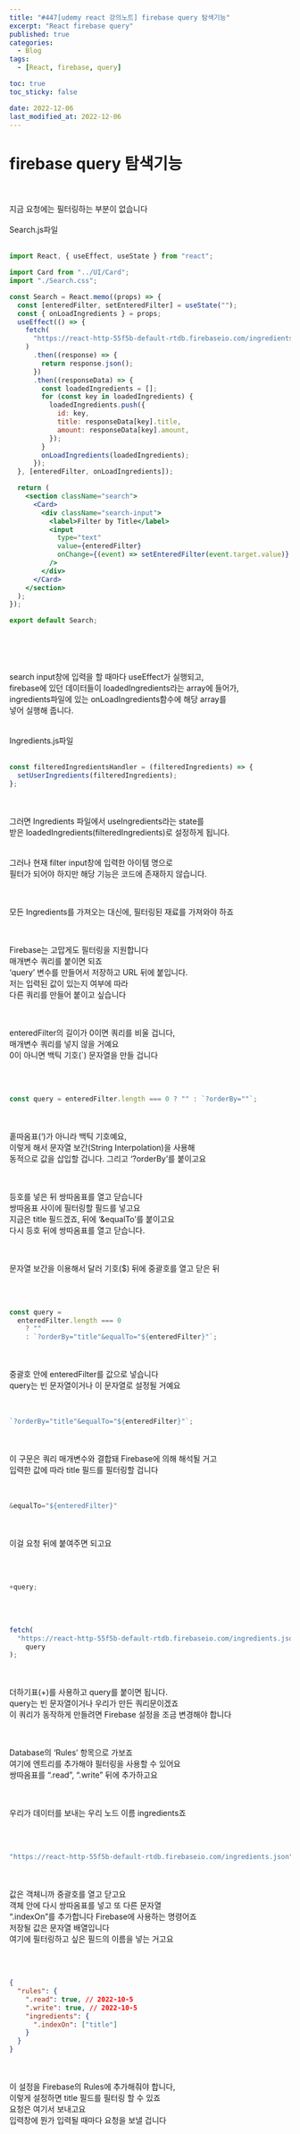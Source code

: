```yaml
---
title: "#447[udemy react 강의노트] firebase query 탐색기능"
excerpt: "React firebase query"
published: true
categories:
  - Blog
tags:
  - [React, firebase, query]

toc: true
toc_sticky: false

date: 2022-12-06
last_modified_at: 2022-12-06
---
```


# firebase query 탐색기능

<br><br>
지금 요청에는 필터링하는 부분이 없습니다
<br><br>
Search.js파일
<br><br>

```jsx
import React, { useEffect, useState } from "react";

import Card from "../UI/Card";
import "./Search.css";

const Search = React.memo((props) => {
  const [enteredFilter, setEnteredFilter] = useState("");
  const { onLoadIngredients } = props;
  useEffect(() => {
    fetch(
      "https://react-http-55f5b-default-rtdb.firebaseio.com/ingredients.json"
    )
      .then((response) => {
        return response.json();
      })
      .then((responseData) => {
        const loadedIngredients = [];
        for (const key in loadedIngredients) {
          loadedIngredients.push({
            id: key,
            title: responseData[key].title,
            amount: responseData[key].amount,
          });
        }
        onLoadIngredients(loadedIngredients);
      });
  }, [enteredFilter, onLoadIngredients]);

  return (
    <section className="search">
      <Card>
        <div className="search-input">
          <label>Filter by Title</label>
          <input
            type="text"
            value={enteredFilter}
            onChange={(event) => setEnteredFilter(event.target.value)}
          />
        </div>
      </Card>
    </section>
  );
});

export default Search;
```

<br><br>
<br><br>
search input창에 입력을 할 때마다 useEffect가 실행되고,  
firebase에 있던 데이터들이 loadedIngredients라는 array에 들어가,  
ingredients파일에 있는 onLoadIngredients함수에 해당 array를  
넣어 실행해 줍니다.  
<br><br>
Ingredients.js파일
<br><br>

```jsx
const filteredIngredientsHandler = (filteredIngredients) => {
  setUserIngredients(filteredIngredients);
};
```

<br><br>
그러면 Ingredients 파일에서 useIngredients라는 state를  
받은 loadedIngredients(filteredIngredients)로 설정하게 됩니다.  
<br><br>
그러나 현재 filter input창에 입력한 아이템 명으로  
필터가 되어야 하지만 해당 기능은 코드에 존재하지 않습니다.

<br><br>
모든 Ingredients를 가져오는 대신에, 필터링된 재료를 가져와야 하죠

<br><br>
Firebase는 고맙게도 필터링을 지원합니다  
매개변수 쿼리를 붙이면 되죠  
‘query’ 변수를 만들어서 저장하고 URL 뒤에 붙입니다.  
저는 입력된 값이 있는지 여부에 따라  
다른 쿼리를 만들어 붙이고 싶습니다

<br><br>
enteredFilter의 길이가 0이면 쿼리를 비울 겁니다,  
매개변수 쿼리를 넣지 않을 거예요  
0이 아니면 백틱 기호(`) 문자열을 만들 겁니다

<br><br>

```jsx
const query = enteredFilter.length === 0 ? "" : `?orderBy=""`;
```

<br><br>
홑따옴표(‘)가 아니라 백틱 기호예요,  
이렇게 해서 문자열 보간(String Interpolation)을 사용해  
동적으로 값을 삽입할 겁니다. 그리고 ‘?orderBy’를 붙이고요

<br><br>
등호를 넣은 뒤 쌍따옴표를 열고 닫습니다  
쌍따옴표 사이에 필터링할 필드를 넣고요  
지금은 title 필드겠죠, 뒤에 ‘&equalTo’를 붙이고요  
다시 등호 뒤에 쌍따옴표를 열고 닫습니다.

<br><br>
문자열 보간을 이용해서 달러 기호($) 뒤에 중괄호를 열고 닫은 뒤

<br><br>

```jsx
const query =
  enteredFilter.length === 0
    ? ""
    : `?orderBy="title"&equalTo="${enteredFilter}"`;
```

<br><br>
중괄호 안에 enteredFilter를 값으로 넣습니다  
query는 빈 문자열이거나 이 문자열로 설정될 거예요  
<br><br>

```jsx
`?orderBy="title"&equalTo="${enteredFilter}"`;
```

<br><br>
이 구문은 쿼리 매개변수와 결합돼 Firebase에 의해 해석될 거고  
입력한 값에 따라 title 필드를 필터링할 겁니다  
<br><br>

```jsx
&equalTo="${enteredFilter}"
```

<br><br>
이걸 요청 뒤에 붙여주면 되고요

<br><br>

```jsx
+query;
```

<br><br>

```jsx
fetch(
  "https://react-http-55f5b-default-rtdb.firebaseio.com/ingredients.json" +
    query
);
```

<br><br>
더하기표(+)를 사용하고 query를 붙이면 됩니다.  
query는 빈 문자열이거나 우리가 만든 쿼리문이겠죠  
이 쿼리가 동작하게 만들려면 Firebase 설정을 조금 변경해야 합니다

<br><br>
Database의 ‘Rules’ 항목으로 가보죠  
여기에 엔트리를 추가해야 필터링을 사용할 수 있어요  
쌍따옴표를 “.read”, “.write” 뒤에 추가하고요

<br><br>
우리가 데이터를 보내는 우리 노드 이름 ingredients죠

<br><br>

```jsx
"https://react-http-55f5b-default-rtdb.firebaseio.com/ingredients.json";
```

<br><br>
값은 객체니까 중괄호를 열고 닫고요  
객체 안에 다시 쌍따옴표를 넣고 또 다른 문자열  
“.indexOn”를 추가합니다 Firebase에 사용하는 명령어죠  
저장될 값은 문자열 배열입니다  
여기에 필터링하고 싶은 필드의 이름을 넣는 거고요

<br><br>

```json
{
  "rules": {
    ".read": true, // 2022-10-5
    ".write": true, // 2022-10-5
    "ingredients": {
      ".indexOn": ["title"]
    }
  }
}
```

<br><br>
이 설정을 Firebase의 Rules에 추가해줘야 합니다,  
이렇게 설정하면 title 필드를 필터링 할 수 있죠  
요청은 여기서 보내고요  
입력창에 뭔가 입력될 때마다 요청을 보낼 겁니다

<br><br>
<br><br>
